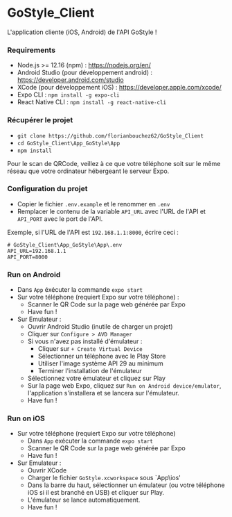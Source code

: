 # GoStyle_Client

L'application cliente (iOS, Android) de l'API GoStyle !

### Requirements
- Node.js >= 12.16 (npm) : https://nodejs.org/en/
- Android Studio (pour développement android) : https://developer.android.com/studio
- XCode (pour développement iOS) : https://developer.apple.com/xcode/
- Expo CLI : `npm install -g expo-cli`
- React Native CLI : `npm install -g react-native-cli`

### Récupérer le projet
- `git clone https://github.com/florianbouchez62/GoStyle_Client`
- `cd GoStyle_Client\App_GoStyle\App`
- `npm install`

Pour le scan de QRCode, veillez à ce que votre téléphone soit sur le même réseau que votre ordinateur hébergeant le serveur Expo.

### Configuration du projet
- Copier le fichier `.env.example` et le renommer en `.env`
- Remplacer le contenu de la variable `API_URL` avec l'URL de l'API et `API_PORT` avec le port de l'API. 

Exemple, si l'URL de l'API est `192.168.1.1:8000`, écrire ceci :
````
# GoStyle_Client\App_GoStyle\App\.env
API_URL=192.168.1.1
API_PORT=8000
````
### Run on Android
- Dans `App` éxécuter la commande `expo start`
- Sur votre téléphone (requiert Expo sur votre téléphone) :
  - Scanner le QR Code sur la page web générée par Expo
  - Have fun !
- Sur Emulateur :
  - Ouvrir Android Studio (inutile de charger un projet)
  - Cliquer sur `Configure > AVD Manager`
  - Si vous n'avez pas installé d'émulateur : 
    - Cliquer sur `+ Create Virtual Device`
    - Sélectionner un téléphone avec le Play Store
    - Utiliser l'image système API 29 au minimum
    - Terminer l'installation de l'émulateur
  - Sélectionnez votre émulateur et cliquez sur Play
  - Sur la page web Expo, cliquez sur `Run on Android device/emulator`, l'application s'installera et se lancera sur l'émulateur.
  - Have fun !
  
### Run on iOS
- Sur votre téléphone (requiert Expo sur votre téléphone)
  - Dans `App` exécuter la commande `expo start`
  - Scanner le QR Code sur la page web générée par Expo
  - Have fun !
- Sur Emulateur :
  - Ouvrir XCode
  - Charger le fichier `GoStyle.xcworkspace` sous `App\ios'
  - Dans la barre du haut, sélectionner un émulateur (ou votre téléphone iOS si il est branché en USB) et cliquer sur Play.
  - L'émulateur se lance automatiquement.
  - Have fun !
